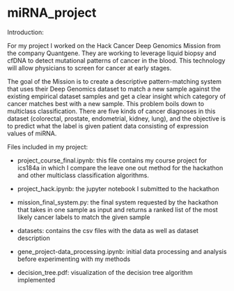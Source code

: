 # miRNA_project

Introduction:

For my project I worked on the Hack Cancer Deep Genomics Mission  from the company Quantgene. They are working to leverage liquid biopsy and cfDNA to detect mutational patterns of cancer in the blood. This technology will allow physicians to screen for cancer at early stages. 

The goal of the Mission is to create a descriptive pattern-matching system that uses their Deep Genomics dataset to match a new sample against the existing empirical dataset samples and get a clear insight which category of cancer matches best with a new sample. This problem boils down to multiclass classification. There are five kinds of cancer diagnoses in this dataset (colorectal, prostate, endometrial, kidney, lung), and the objective is to predict what the label is given patient data consisting of expression values of miRNA.

Files included in my project:

- project_course_final.ipynb: this file contains my course project for ics184a in which I compare the leave one out method for the hackathon and other multiclass classification algorithms.

- project_hack.ipynb: the jupyter notebook I submitted to the hackathon

- mission_final_system.py: the final system requested by the hackathon that takes in one sample as input and returns a ranked list of the most likely cancer labels to match the given sample

- datasets: contains the csv files with the data as well as dataset description

- gene_project-data_processing.ipynb: initial data processing and analysis before experimenting with my methods

- decision_tree.pdf: visualization of the decision tree algorithm implemented

